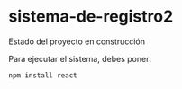 <h1>sistema-de-registro2</h1>

Estado del proyecto en construcción

Para ejecutar el sistema, debes poner:

```npm install react```
